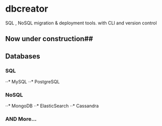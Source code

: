# dbcreator
SQL , NoSQL migration &amp; deployment tools. with CLI and version control 

## Now under construction##

## Databases ##
### SQL ###
⋅⋅* MySQL
⋅⋅* PostgreSQL

### NoSQL ###
⋅⋅* MongoDB
⋅⋅* ElasticSearch
⋅⋅* Cassandra

### AND More... ###
